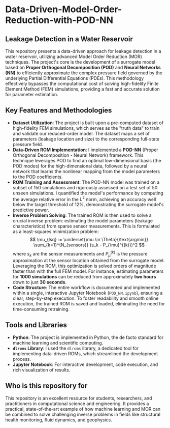 # Data-Driven-Model-Order-Reduction-with-POD-NN

## Leakage Detection in a Water Reservoir

This repository presents a data-driven approach for leakage detection in a water reservoir, utilizing advanced Model Order Reduction (MOR) techniques. The project's core is the development of a surrogate model based on **Proper Orthogonal Decomposition (POD)** and **Neural Networks (NN)** to efficiently approximate the complex pressure field governed by the underlying Partial Differential Equations (PDEs). This methodology effectively bypasses the computational cost of solving high-fidelity Finite Element Method (FEM) simulations, providing a fast and accurate solution for parameter estimation.

## Key Features and Methodologies

- **Dataset Utilization**: The project is built upon a pre-computed dataset of high-fidelity FEM simulations, which serves as the "truth data" to train and validate our reduced-order model. The dataset maps a set of parameters (leakage location and size) to the corresponding full-state pressure field.
- **Data-Driven ROM Implementation**: I implemented a **POD-NN** (Proper Orthogonal Decomposition - Neural Network) framework. This technique leverages POD to find an optimal low-dimensional basis (the POD modes) for the high-dimensional data, followed by a neural network that learns the nonlinear mapping from the model parameters to the POD coefficients.
- **ROM Training and Assessment**: The POD-NN model was trained on a subset of 150 simulations and rigorously assessed on a test set of 50 unseen simulations. I quantified the model's performance by computing the average relative error in the $L^2$ norm, achieving an accuracy well below the target threshold of 12%, demonstrating the surrogate model's predictive power.
- **Inverse Problem Solving**: The trained ROM is then used to solve a crucial inverse problem: estimating the model parameters (leakage characteristics) from sparse sensor measurements. This is formulated as a least-squares minimization problem:
  $$
  \mu_{lsq} := \underset{\mu \in \Theta}{\text{argmin}} \sum_{k=1}^{N_{sensors}} (s_k - P_{\mu}^{(k)})^2
  $$
  where $s_k$ are the sensor measurements and $P_{\mu}^{(k)}$ is the pressure approximation at the sensor location obtained from the surrogate model. Leveraging the ROM, this optimization is solved orders of magnitude faster than with the full FEM model. For instance, estimating parameters for **1000 simulations** can be reduced from approximately **two hours** down to just **30 seconds**.
- **Code Structure**: The entire workflow is documented and implemented within a single, interactive Jupyter Notebook (`POD_NN.ipynb`), ensuring a clear, step-by-step execution. To foster readability and smooth online execution, the trained ROM is saved and loaded, eliminating the need for time-consuming retraining.

## Tools and Libraries

- **Python**: The project is implemented in Python, the de facto standard for machine learning and scientific computing.
- **`dlroms` Library**: I used the `dlroms` library, a dedicated tool for implementing data-driven ROMs, which streamlined the development process.
- **Jupyter Notebook**: For interactive development, code execution, and rich visualization of results.

## Who is this repository for

This repository is an excellent resource for students, researchers, and practitioners in computational science and engineering. It provides a practical, state-of-the-art example of how machine learning and MOR can be combined to solve challenging inverse problems in fields like structural health monitoring, fluid dynamics, and geophysics.
